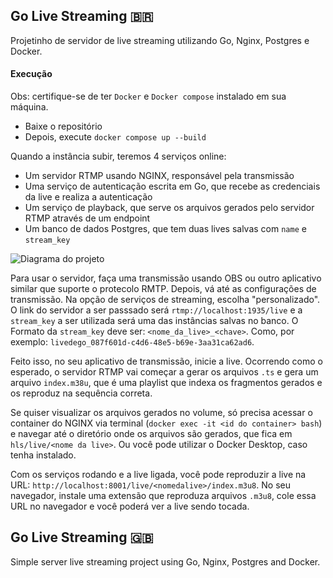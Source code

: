 ## Go Live Streaming :brazil:

Projetinho de servidor de live streaming utilizando Go, Nginx, Postgres e Docker.

#### Execução

Obs: certifique-se de ter `Docker` e `Docker compose` instalado em sua máquina.

- Baixe o repositório
- Depois, execute `docker compose up --build`

Quando a instância subir, teremos 4 serviços online:

- Um servidor RTMP usando NGINX, responsável pela transmissão
- Uma serviço de autenticação escrita em Go, que recebe as credenciais da live e realiza a autenticação
- Um serviço de playback, que serve os arquivos gerados pelo servidor RTMP através de um endpoint
- Um banco de dados Postgres, que tem duas lives salvas com `name` e `stream_key`

![Diagrama do projeto](https://drive.google.com/file/d/16dn3i6jV8bIBe-6PaZ81pO6zOyPs46T7/view?usp=sharing)

Para usar o servidor, faça uma transmissão usando OBS ou outro aplicativo similar que suporte o protecolo RMTP.
Depois, vá até as configurações de transmissão. Na opção de serviços de streaming, escolha "personalizado". O link do servidor a ser passsado será `rtmp://localhost:1935/live` e a `stream_key` a ser utilizada será uma das instâncias salvas no banco. O Formato da `stream_key` deve ser: `<nome_da_live>_<chave>`. Como, por exemplo: `livedego_087f601d-c4d6-48e5-b69e-3aa31ca62ad6`.

Feito isso, no seu aplicativo de transmissão, inicie a live. Ocorrendo como o esperado, o servidor RTMP vai começar a gerar os arquivos `.ts` e gera um arquivo `index.m38u`, que é uma playlist que indexa os fragmentos gerados e os reproduz na sequência correta.

Se quiser visualizar os arquivos gerados no volume, só precisa acessar o container do NGINX via terminal (`docker exec -it <id do container> bash`) e navegar até o diretório onde os arquivos são gerados, que fica em `hls/live/<nome da live>`. Ou você pode utilizar o Docker Desktop, caso tenha instalado.

Com os serviços rodando e a live ligada, você pode reproduzir a live na URL: `http://localhost:8001/live/<nomedalive>/index.m3u8`. No seu navegador, instale uma extensão que reproduza arquivos `.m3u8`, cole essa URL no navegador e você poderá ver a live sendo tocada.

## Go Live Streaming :uk:

Simple server live streaming project using Go, Nginx, Postgres and Docker.